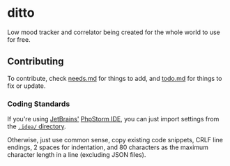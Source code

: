# ditto
Low mood tracker and correlator being created for the whole world to use for free.

## Contributing
To contribute, check [needs.md](https://github.com/Zbee/ditto/blob/master/needs.md) for things to add,
and [todo.md](https://github.com/Zbee/ditto/blob/master/todo.md) for things to fix or update.

### Coding Standards
If you're using [JetBrains'](https://www.jetbrains.com/) [PhpStorm IDE](https://www.jetbrains.com/phpstorm),
you can just import settings from the 
[`.idea/` directory](https://github.com/Zbee/ditto/blob/master/.idea).

Otherwise, just use common sense,
copy existing code snippets,
CRLF line endings,
2 spaces for indentation,
and 80 characters as the maximum character length in a line (excluding JSON files).

